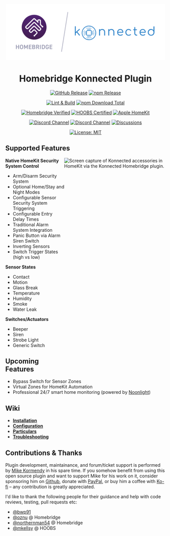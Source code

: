 <p align="center">
  <a href="https://konnected.io/?utm_campaign=homebridge" title="Konnected Plugin for Homebridge - Homebridge Verified"><img alt="Konnected Plugin for Homebridge - Homebridge Verified" src="https://raw.githubusercontent.com/mkormendy/homebridge-konnected/master/branding/Konnected_w_Homebridge.svg?sanitize=true" width="500px"></a>
</p>
<span align="center">

# Homebridge Konnected Plugin

[![GitHub Release](https://flat.badgen.net/github/release/mkormendy/homebridge-konnected/master?icon=github)](https://github.com/mkormendy/homebridge-konnected/releases) [![npm Release](https://flat.badgen.net/npm/v/homebridge-konnected?icon=npm)](https://www.npmjs.com/package/homebridge-konnected)

[![Lint & Build](https://flat.badgen.net/github/checks/mkormendy/homebridge-konnected?icon=github&label=lint%20%26%20build)](https://github.com/mkormendy/homebridge-konnected/actions) [![npm Download Total](https://flat.badgen.net/npm/dt/homebridge-konnected?icon=npm)](https://www.npmjs.com/package/homebridge-konnected)

[![Homebridge Verified](https://flat.badgen.net/badge/homebridge/verified/4f4f4f?icon=https://developers.homebridge.io/assets/images/homebridge-color-round.svg&labelColor=57277c)](https://github.com/homebridge/homebridge/wiki/Verified-Plugins) [![HOOBS Certified](https://flat.badgen.net/badge/hoobs/certified/4f4f4f?icon=https://developers.homebridge.io/assets/images/homebridge-color-round.svg&labelColor=ffac10)](https://plugins.hoobs.org/plugin/homebridge-konnected) [![Apple HomeKit](https://flat.badgen.net/badge/apple/homekit/f89f1a?icon=apple)](https://www.apple.com/ios/home/) 

[![Discord Channel](https://flat.badgen.net/badge/discord/homebridge%23konnected/6670f5?icon=discord)](https://discord.gg/YsujtCysZZ) [![Discord Channel](https://flat.badgen.net/badge/reddit/r%2Fkonnected/FF4500?icon=https://www.redditinc.com/assets/images/site/logo01.svg)](https://www.reddit.com/r/konnected/) [![Discussions](https://flat.badgen.net/badge/github/discussions?icon=github&label=repo)](https://github.com/mkormendy/homebridge-konnected/discussions)

[![License: MIT](https://flat.badgen.net/badge/license/MIT/blue)](https://github.com/mkormendy/homebridge-konnected/blob/master/LICENSE)

</span>

## Supported Features

<div align="left">
  <img align="right" width="319" height="692" alt="Screen capture of Konnected accessories in HomeKit via the Konnected Homebridge plugin." src="https://user-images.githubusercontent.com/1437667/128083751-1eb31022-0c44-4954-9b0f-09c5c749d0f4.gif">
  <b>Native HomeKit Security System Control</b>
  <ul>
    <li>Arm/Disarm Security System</li>
    <li>Optional Home/Stay and Night Modes</li>
    <li>Configurable Sensor Security System Triggering</li>
    <li>Configurable Entry Delay Times</li>
    <li>Traditional Alarm System Integration</li>
    <li>Panic Button via Alarm Siren Switch</li>
    <li>Inverting Sensors</li>
    <li>Switch Trigger States (high vs low)</li>
  </ul>
  <b>Sensor States</b>
  <ul>
    <li>Contact</li>
    <li>Motion</li>
    <li>Glass Break</li>
    <li>Temperature</li>
    <li>Humidity</li>
    <li>Smoke</li>
    <li>Water Leak</li>
  </ul>
  <b>Switches/Actuators</b>
  <ul>
    <li>Beeper</li>
    <li>Siren</li>
    <li>Strobe Light</li>
    <li>Generic Switch</li>
  </ul>
</div>

## Upcoming Features

  * Bypass Switch for Sensor Zones
  * Virtual Zones for HomeKit Automation
  * Professional 24/7 smart home monitoring (powered by [Noonlight](https://noonlight.com/))

## Wiki

* **[Installation](https://github.com/mkormendy/homebridge-konnected/wiki/Installation)**
* **[Configuration](https://github.com/mkormendy/homebridge-konnected/wiki/Installation)**
* **[Particulars](https://github.com/mkormendy/homebridge-konnected/wiki/Particulars)**
* **[Troubleshooting](https://github.com/mkormendy/homebridge-konnected/wiki/Troubleshooting)**

## Contributions & Thanks

Plugin development, maintainance, and forum/ticket support is performed by [Mike Kormendy](https://github.com/mkormendy) in his spare time. If you somehow benefit from using this open source plugin and want to support Mike for his work on it, consider sponsoring him on [Github](https://github.com/sponsors/mkormendy), donate with [PayPal](https://www.paypal.me/mikekormendy), or buy him a coffee with [Ko-fi](https://ko-fi.com/mikekormendy) – any contribution is greatly appreciated.

I'd like to thank the following people for their guidance and help with code reviews, testing, pull requests etc:
- [@bwp91](https://github.com/bwp91)
- [@oznu](https://github.com/oznu) @ Homebridge
- [@northernman54](https://github.com/NorthernMan54) @ Homebridge
- [@mkellsy](https://github.com/mkellsy) @ HOOBS